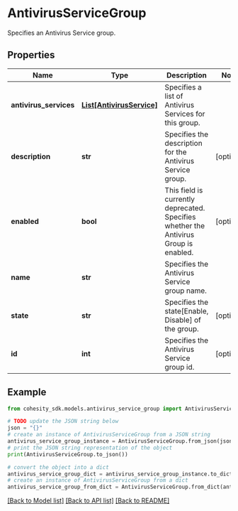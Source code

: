 # AntivirusServiceGroup

Specifies an Antivirus Service group.

## Properties

Name | Type | Description | Notes
------------ | ------------- | ------------- | -------------
**antivirus_services** | [**List[AntivirusService]**](AntivirusService.md) | Specifies a list of Antivirus Services for this group. | 
**description** | **str** | Specifies the description for the Antivirus Service group. | [optional] 
**enabled** | **bool** | This field is currently deprecated. Specifies whether the Antivirus Group is enabled. | [optional] 
**name** | **str** | Specifies the Antivirus Service group name. | 
**state** | **str** | Specifies the state[Enable, Disable] of the group. | [optional] 
**id** | **int** | Specifies the Antivirus Service group id. | [optional] 

## Example

```python
from cohesity_sdk.models.antivirus_service_group import AntivirusServiceGroup

# TODO update the JSON string below
json = "{}"
# create an instance of AntivirusServiceGroup from a JSON string
antivirus_service_group_instance = AntivirusServiceGroup.from_json(json)
# print the JSON string representation of the object
print(AntivirusServiceGroup.to_json())

# convert the object into a dict
antivirus_service_group_dict = antivirus_service_group_instance.to_dict()
# create an instance of AntivirusServiceGroup from a dict
antivirus_service_group_from_dict = AntivirusServiceGroup.from_dict(antivirus_service_group_dict)
```
[[Back to Model list]](../README.md#documentation-for-models) [[Back to API list]](../README.md#documentation-for-api-endpoints) [[Back to README]](../README.md)


